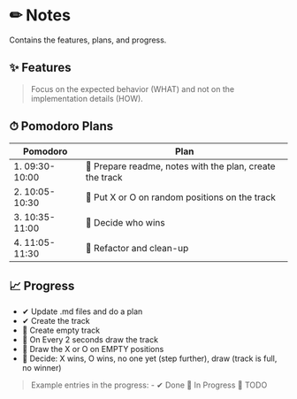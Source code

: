 # ✏ Notes
Contains the features, plans, and progress.

## ✨ Features 
> Focus on the expected behavior (WHAT) and not on the implementation details (HOW).


## ⏱ Pomodoro Plans

| Pomodoro | Plan |
| ------ | ------ |
| 1. 09:30-10:00  | 📌 Prepare readme, notes with the plan, create the track|
| 2. 10:05-10:30 | 📌 Put X or O on random positions on the track |
| 3. 10:35-11:00 | 📌 Decide who wins |
| 4. 11:05-11:30 | 📌 Refactor and clean-up |

## 📈 Progress

- ✔ Update .md files and do a plan
- ✔ Create the track
- 🔧 Create empty track
- 🔧 On Every 2 seconds draw the track
- 📌 Draw the X or O on EMPTY positions
- 📌 Decide: X wins, O wins, no one yet (step further), draw (track is full, no winner)

> Example entries in the progress: - ✔ Done 🔧 In Progress 📌 TODO


